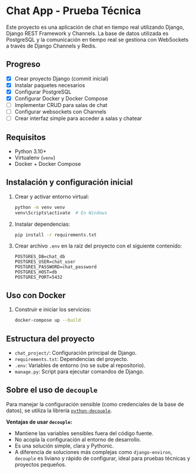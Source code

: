 # Chat App - Prueba Técnica

Este proyecto es una aplicación de chat en tiempo real utilizando Django, Django REST Framework y Channels. La base de datos utilizada es PostgreSQL y la comunicación en tiempo real se gestiona con WebSockets a través de Django Channels y Redis.

## Progreso

- [x] Crear proyecto Django (commit inicial)
- [x] Instalar paquetes necesarios
- [x] Configurar PostgreSQL
- [x] Configurar Docker y Docker Compose
- [ ] Implementar CRUD para salas de chat
- [ ] Configurar websockets con Channels
- [ ] Crear interfaz simple para acceder a salas y chatear

## Requisitos

- Python 3.10+
- Virtualenv (`venv`)
- Docker + Docker Compose

## Instalación y configuración inicial

1. Crear y activar entorno virtual:
   ```bash
   python -m venv venv
   venv\Scripts\activate  # En Windows
   ```

2. Instalar dependencias:
   ```bash
   pip install -r requirements.txt
   ```

3. Crear archivo `.env` en la raíz del proyecto con el siguiente contenido:
   ```env
   POSTGRES_DB=chat_db
   POSTGRES_USER=chat_user
   POSTGRES_PASSWORD=chat_password
   POSTGRES_HOST=db
   POSTGRES_PORT=5432
   ```
## Uso con Docker

1. Construir e iniciar los servicios:
   ```bash
   docker-compose up --build

## Estructura del proyecto

- `chat_project/`: Configuración principal de Django.
- `requirements.txt`: Dependencias del proyecto.
- `.env`: Variables de entorno (no se sube al repositorio).
- `manage.py`: Script para ejecutar comandos de Django.

## Sobre el uso de `decouple`

Para manejar la configuración sensible (como credenciales de la base de datos), se utiliza la librería [`python-decouple`](https://github.com/henriquebastos/python-decouple).

**Ventajas de usar `decouple`:**

- Mantiene las variables sensibles fuera del código fuente.
- No acopla la configuración al entorno de desarrollo.
- Es una solución simple, clara y Pythonic.
- A diferencia de soluciones más complejas como `django-environ`, `decouple` es liviano y rápido de configurar, ideal para pruebas técnicas y proyectos pequeños.
